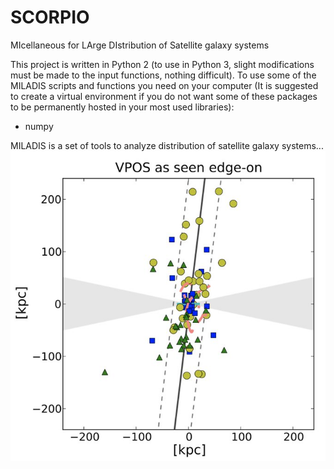 # SCORPIO
MIcellaneous for LArge DIstribution of Satellite galaxy systems

This project is written in Python 2 (to use in Python 3, slight modifications must be made to the input functions, nothing difficult). To use some of the MILADIS scripts and functions you need on your computer (It is suggested to create a virtual environment if you do not want some of these packages to be permanently hosted in your most used libraries):
- numpy

MILADIS is a set of tools to analyze distribution of satellite galaxy systems...
![quick tool to generate images of astrophysical objects](https://raw.githubusercontent.com/josegit88/MILADIS/master/legacy/web_images/Pawlowski_Marcel_2018.jpeg)
